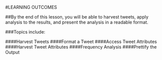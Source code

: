 #LEARNING OUTCOMES

##By the end of this lesson, you will be able to harvest tweets, apply analysis to the results, and present the analysis in a readable format.

###Topics include:

####Harvest Tweets
####Format a Tweet
####Access Tweet Attributes
####Harvest Tweet Attributes
####Frequency Analysis
####Prettify the Output
